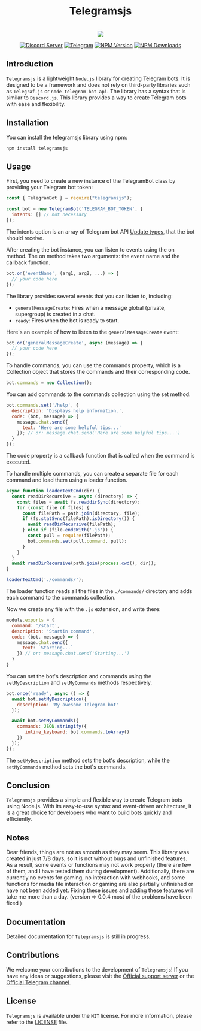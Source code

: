 <div style="text-align: center;">
   <h1>Telegramsjs</h1><br>
   <image src="./docs/avatar.png"><br>
   
   [![Discord Server](https://img.shields.io/discord/796504104565211187?color=7289da&logo=discord&logoColor=white)](https://discord.gg/EuSbT5HH8b)  [![Telegram](https://img.shields.io/appveyor/tests/Sempai-07/Telegramsjs/main)](https://t.me/sempaika_telegrams_js) [![NPM Version](https://img.shields.io/npm/v/telegramsjs.svg?maxAge=3600)](https://www.npmjs.com/package/telegramsjs) [![NPM Downloads](https://img.shields.io/npm/dt/telegramsjs.svg?maxAge=3600)](https://www.npmjs.com/package/telegramsjs)
   </div>

## Introduction
`Telegramsjs` is a lightweight `Node.js` library for creating Telegram bots. It is designed to be a framework and does not rely on third-party libraries such as `Telegraf.js` or `node-telegram-bot-api`. The library has a syntax that is similar to `Discord.js`. This library provides a way to create Telegram bots with ease and flexibility.

## Installation
You can install the telegramsjs library using npm:
```
npm install telegramsjs
```

## Usage
First, you need to create a new instance of the TelegramBot class by providing your Telegram bot token:

```javascript
const { TelegramBot } = require("telegramsjs");

const bot = new TelegramBot('TELEGRAM_BOT_TOKEN', {
  intents: [] // not necessary
});
```
The intents option is an array of Telegram bot API <a href="https://core.telegram.org/bots/api#getupdates">Update types</a>, that the bot should receive.

After creating the bot instance, you can listen to events using the on method. The on method takes two arguments: the event name and the callback function.

```javascript
bot.on('eventName', (arg1, arg2, ...) => {
  // your code here
});
```
The library provides several events that you can listen to, including:

- `generalMessageCreate`: Fires when a message global (private, supergroup) is created in a chat.
- `ready`: Fires when the bot is ready to start.

Here's an example of how to listen to the `generalMessageCreate` event:

```javascript
bot.on('generalMessageCreate', async (message) => {
  // your code here
});
```

To handle commands, you can use the commands property, which is a Collection object that stores the commands and their corresponding code.

```javascript
bot.commands = new Collection();
```

You can add commands to the commands collection using the set method.

```javascript
bot.commands.set('/help', {
  description: 'Displays help information.',
  code: (bot, message) => {
    message.chat.send({
      text: 'Here are some helpful tips...'
    }); // or: message.chat.send('Here are some helpful tips...')
  }
});
```
The code property is a callback function that is called when the command is executed.

To handle multiple commands, you can create a separate file for each command and load them using a loader function.

```javascript
async function loaderTextCmd(dir) {
  const readDirRecursive = async (directory) => {
    const files = await fs.readdirSync(directory);
    for (const file of files) {
      const filePath = path.join(directory, file);
      if (fs.statSync(filePath).isDirectory()) {
        await readDirRecursive(filePath);
      } else if (file.endsWith('.js')) {
        const pull = require(filePath);
        bot.commands.set(pull.command, pull);
      }
    }
  }
  await readDirRecursive(path.join(process.cwd(), dir));
}

loaderTextCmd('./commands/');
```
The loader function reads all the files in the `./commands/` directory and adds each command to the commands collection.

Now we create any file with the `.js` extension, and write there:

```js
module.exports = {
  command: '/start',
  description: 'Startin command',
  code: (bot, message) => {
    message.chat.send({
      text: `Starting...`
    }) // or: message.chat.send('Starting...')
  }
}
```

You can set the bot's description and commands using the `setMyDescription` and `setMyCommands` methods respectively.

```javascript
bot.once('ready', async () => {
  await bot.setMyDescription({
    description: 'My awesome Telegram bot'
  });

  await bot.setMyCommands({
    commands: JSON.stringify({
       inline_keyboard: bot.commands.toArray()
    })
  });
});
```

The `setMyDescription` method sets the bot's description, while the `setMyCommands` method sets the bot's commands.

## Conclusion
`Telegramsjs` provides a simple and flexible way to create Telegram bots using Node.js. With its easy-to-use syntax and event-driven architecture, it is a great choice for developers who want to build bots quickly and efficiently.

## Notes 
Dear friends, things are not as smooth as they may seem. This library was created in just 7/8 days, so it is not without bugs and unfinished features. As a result, some events or functions may not work properly (there are few of them, and I have tested them during development). Additionally, there are currently no events for gaming, no interaction with webhooks, and some functions for media file interaction or gaming are also partially unfinished or have not been added yet. Fixing these issues and adding these features will take me more than a day. (version => 0.0.4 most of the problems have been fixed )

## Documentation
Detailed documentation for `Telegramsjs` is still in progress.

## Contributions
We welcome your contributions to the development of `Telegramsjs`! If you have any ideas or suggestions, please visit the <a href="https://discord.gg/j8G7jhHMbs">Official support server</a> or the <a href="https://t.me/sempaika_telegrams_js">Official Telegram channel</a>.

## License
`Telegramsjs` is available under the `MIT` license. For more information, please refer to the <a href="https://github.com/Sempai-07/Telegramsjs/blob/main/LICENSE">LICENSE</a> file.